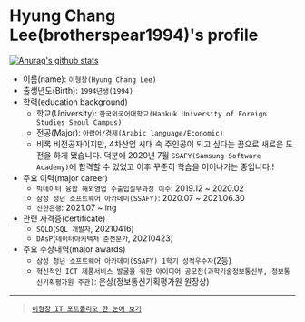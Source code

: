 # Hyung Chang Lee(brotherspear1994)'s profile

[![Anurag's github stats](https://github-readme-stats.vercel.app/api?username=brotherspear1994)](https://github.com/anuraghazra/github-readme-stats)

- 이름(name): `이형창(Hyung Chang Lee)`
- 출생년도(Birth): `1994년생(1994)`
- 학력(education background)
  - 학교(University): `한국외국어대학교(Hankuk University of Foreign Studies Seoul Campus)`
  - 전공(Major): `아랍어/경제(Arabic language/Economic)`
  - 비록 비전공자이지만, 4차산업 시대 속 주인공이 되고 싶다는 꿈으로 새로운 도전을 하게 됐습니다. 덕분에 2020년 7월 `SSAFY(Samsung Software Academy)`에 합격할 수 있었고 이후 꾸준히 학습을 이어나가는 중입니다.!
- 주요 이력(major career)
  - `빅데이터 융합 해외영업 수출입실무과정 이수`: 2019.12 ~ 2020.02
  - `삼성 청년 소프트웨어 아카데미(SSAFY)`: 2020.07 ~ 2021.06.30
  - `신한은행`: 2021.07 ~ ing
- 관련 자격증(certificate)
  - `SQLD`(`SQL 개발자`, 20210416)
  - `DAsP`(`데이터아키텍처 준전문가`, 20210423)
- 주요 수상내역(major awards)
  - `삼성 청년 소프트웨어 아카데미(SSAFY) 1학기 성적우수자`(2등)
  - `혁신적인 ICT 제품서비스 발굴을 위한 아이디어 공모전(과학기술정보통신부, 정보통신기획평가원 주관)`: 은상(정보통신기획평가원 원장상)

---

> [`이형창 IT 포트폴리오 한 눈에 보기`](https://github.com/brotherspear1994/HyungChangInterviewPrep_Repo/blob/master/IT%20%ED%8F%AC%ED%8A%B8%ED%8F%B4%EB%A6%AC%EC%98%A4_202106_%EC%9D%B4%ED%98%95%EC%B0%BD.pdf)